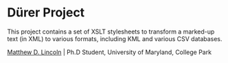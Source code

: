 Dürer Project
============

This project contains a set of XSLT stylesheets to transform a marked-up text (in XML) to various formats, including KML and various CSV databases.

[Matthew D. Lincoln](http://matthewlincoln.net) | Ph.D Student, University of Maryland, College Park
